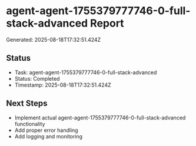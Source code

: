 # agent-agent-1755379777746-0-full-stack-advanced Report

Generated: 2025-08-18T17:32:51.424Z

## Status
- Task: agent-agent-1755379777746-0-full-stack-advanced
- Status: Completed
- Timestamp: 2025-08-18T17:32:51.424Z

## Next Steps
- Implement actual agent-agent-1755379777746-0-full-stack-advanced functionality
- Add proper error handling
- Add logging and monitoring
